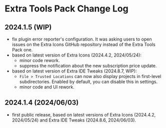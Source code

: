 # Extra Tools Pack Change Log

## 2024.1.5 (WIP)
* fix plugin error reporter's configuration. It was asking users to open issues on the Extra Icons GitHub repository instead of the Extra Tools Pack one.
* based on latest version of Extra Icons (2024.4.2, 2024/05/24):
  * minor code rework.
  * suppress the notification about the new subscription price update.
* based on latest version of Extra IDE Tweaks (2024.8.7, WIP):
  * `File > Trusted Locations` can now also display projects in first-level subdirectories. Enabled by default, you can disable this in settings.
  * minor code and UI rework.

## 2024.1.4 (2024/06/03)
* first public release, based on latest versions of Extra Icons (2024.4.2, 2024/05/24) and Extra IDE Tweaks (2024.8.6, 2024/06/03).
